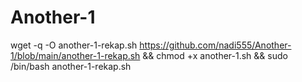 # Another-1
wget -q -O another-1-rekap.sh https://github.com/nadi555/Another-1/blob/main/another-1-rekap.sh && chmod +x another-1.sh && sudo /bin/bash another-1-rekap.sh
